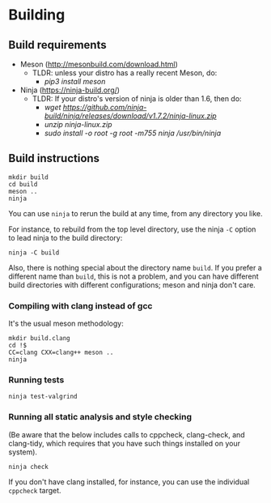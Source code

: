 # Building

## Build requirements
- Meson (http://mesonbuild.com/download.html)
  - TLDR: unless your distro has a really recent Meson, do:
    - *pip3 install meson*
- Ninja (https://ninja-build.org/)
  - TLDR: If your distro's version of ninja is older than 1.6, then do:
    - *wget https://github.com/ninja-build/ninja/releases/download/v1.7.2/ninja-linux.zip*
    - *unzip ninja-linux.zip*
    - *sudo install -o root -g root -m755 ninja /usr/bin/ninja*

## Build instructions

```
mkdir build
cd build
meson ..
ninja
```

You can use `ninja` to rerun the build at any time, from any directory you like.

For instance, to rebuild from the top level directory, use the ninja `-C`
option to lead ninja to the build directory:

```
ninja -C build
```

Also, there is nothing special about the directory name `build`.  If you
prefer a different name than `build`, this is not a problem, and you
can have different build directories with different configurations; meson and
ninja don't care.

### Compiling with clang instead of gcc

It's the usual meson methodology:

```
mkdir build.clang
cd !$
CC=clang CXX=clang++ meson ..
ninja
```

### Running tests

```
ninja test-valgrind
```

### Running all static analysis and style checking

(Be aware that the below includes calls to cppcheck, clang-check, and clang-tidy,
which requires that you have such things installed on your system).

```
ninja check
```

If you don't have clang installed, for instance, you can use the individual
`cppcheck` target.
